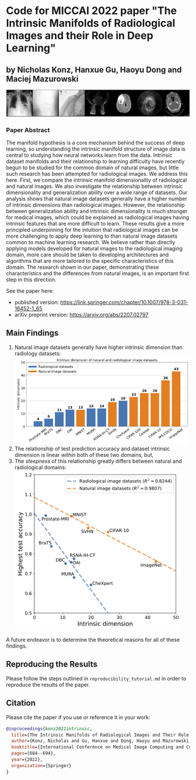 # Code for MICCAI 2022 paper "The Intrinsic Manifolds of Radiological Images and their Role in Deep Learning"
## by Nicholas Konz, Hanxue Gu, Haoyu Dong and Maciej Mazurowski

![Example images from our explored datasets.](figures/data_eg_1row.png)

### Paper Abstract
The manifold hypothesis is a core mechanism behind the success of deep learning, so understanding the intrinsic manifold structure of image data is central to studying how neural networks learn from the data. Intrinsic dataset manifolds and their relationship to learning difficulty have recently begun to be studied for the common domain of natural images, but little such research has been attempted for radiological images. We address this here. First, we compare the intrinsic manifold dimensionality of radiological and natural images. We also investigate the relationship between intrinsic dimensionality and generalization ability over a wide range of datasets. Our analysis shows that natural image datasets generally have a higher number of intrinsic dimensions than radiological images. However, the relationship between generalization ability and intrinsic dimensionality is much stronger for medical images, which could be explained as radiological images having intrinsic features that are more difficult to learn. These results give a more principled underpinning for the intuition that radiological images can be more challenging to apply deep learning to than natural image datasets common to machine learning research.  We believe rather than directly applying models developed for natural images to the radiological imaging domain, more care should be taken to developing architectures and algorithms that are more tailored to the specific characteristics of this domain. The research shown in our paper, demonstrating these characteristics and the differences from natural images, is an important first step in this direction.

See the paper here:
- published version: https://link.springer.com/chapter/10.1007/978-3-031-16452-1_65
- arXiv preprint version: https://arxiv.org/abs/2207.02797

## Main Findings

1. Natural image datasets generally have higher intrinsic dimension than radiology datasets:
![Intrinsic dimension of various radiological and natural image datasets.](figures/ID.png)
3. The relationship of test prediction accuracy and dataset intrinsic dimension is linear *within* both of these two domains, but,
4. The *steepness* of this relationship greatly differs between natural and radiological domains:
![Difference in generalization ability vs. dataset intrinsic dimension between natural and radiological images.](figures/main_fig_multi_0.png)

A future endeavor is to determine the theoretical reasons for all of these findings.

## Reproducing the Results
Please follow the steps outlined in `reproducibility_tutorial.md` in order to reproduce the results of the paper.

## Citation
Please cite the paper if you use or reference it in your work:
```bib
@inproceedings{konz2022intrinsic,
  title={The Intrinsic Manifolds of Radiological Images and Their Role in Deep Learning},
  author={Konz, Nicholas and Gu, Hanxue and Dong, Haoyu and Mazurowski, Maciej},
  booktitle={International Conference on Medical Image Computing and Computer-Assisted Intervention},
  pages={684--694},
  year={2022},
  organization={Springer}
}
```
